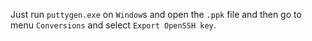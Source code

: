 Just run `puttygen.exe` on `Window`s and open the `.ppk` file and then go to menu `Conversions` and select `Export OpenSSH key`.
